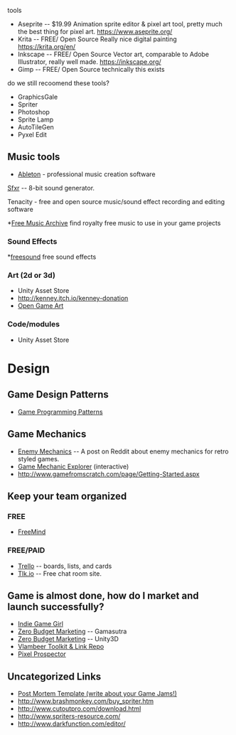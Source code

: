 tools

-   Aseprite -- $19.99 Animation sprite editor & pixel art tool, pretty much the best thing for pixel art. https://www.aseprite.org/
-   Krita -- FREE/ Open Source 
Really nice digital painting https://krita.org/en/
-   Inkscape -- FREE/ Open Source 
Vector art, comparable to Adobe Illustrator, really well made. https://inkscape.org/
-   Gimp -- FREE/ Open Source 
technically this exists


do we still recoomend these tools?

-   GraphicsGale
-   Spriter
-   Photoshop
-   Sprite Lamp 
-   AutoTileGen 
-   Pyxel Edit 

Music tools
------------------------------------------

-   [Ableton](https://www.ableton.com/en/ "Abelton") - professional music creation software



[Sfxr](http://www.drpetter.se/project_sfxr.html "SFXR 8-bit sound generator") -- 8-bit sound generator.

Tenacity - free and open source music/sound effect recording and editing software

*[Free Music Archive](http://freemusicarchive.org/ "Free music archive") find royalty free music to use in your game projects 


### Sound Effects

*[freesound](http://freesound.org/ "freesound.org") free sound effects

### Art (2d or 3d)

-   Unity Asset Store
-   <http://kenney.itch.io/kenney-donation>
-   [Open Game Art](https://opengameart.org/ "open game art")

### Code/modules

-   Unity Asset Store

Design
============

Game Design Patterns
--------------------

-   [Game Programming Patterns](http://gameprogrammingpatterns.com/ "Game Programming Patterns")

Game Mechanics
--------------

-   [Enemy Mechanics](http://www.reddit.com/r/gamedev/comments/23oxp6/build_a_bad_guy_workshop_designing_enemies_for/ "Enemy Mechanics") -- A post on Reddit about enemy mechanics for retro styled games.
-   [Game Mechanic Explorer](http://www.gamemechanicexplorer.com/ "Game Mechanic Explorer") (interactive)
-   <http://www.gamefromscratch.com/page/Getting-Started.aspx>

Keep your team organized
------------------------

### FREE

-   [FreeMind](http://freemind.sourceforge.net/wiki/index.php/Main_Page "FreeMind")

### FREE/PAID

-   [Trello](https://trello.com/ "Trello") -- boards, lists, and cards
-   [Tlk.io](https://tlk.io/ "tlk.io") -- Free chat room site.

Game is almost done, how do I market and launch successfully?
-------------------------------------------------------------

-   [Indie Game Girl](http://www.indiegamegirl.com/ "Indie Game Girl")
-   [Zero Budget Marketing](http://www.gamasutra.com/blogs/VaheKocharyan/20140628/219850/Zero_Budget_Marketing.php "Gamasutra - Zero Budget Marketing") -- Gamasutra
-   [Zero Budget Marketing](http://unity3d.com/learn/tutorials/modules/beginner/marketing-and-pr/zero-budget-marketing "Unity3D - Zero Budget Marketing") -- Unity3D
-   [Vlambeer Toolkit & Link Repo](http://vlambeer.com/toolkit/ "Vlambeer Toolkit and Link Repo")
-   [Pixel Prospector](http://www.pixelprospector.com/ "Pixel Prospector")

Uncategorized Links
-------------------

-   [Post Mortem Template (write about your Game Jams!)](https://docs.google.com/document/d/1A9DB-Lq69MC-P_powcAHLVCuVgifxHDFSLW0VSr-Ia0/edit?usp=sharing "Post Mortem Template (write about your Game Jams!)")
-   <http://www.brashmonkey.com/buy_spriter.htm>
-   <http://www.cutoutpro.com/download.html>
-   <http://www.spriters-resource.com/>
-   <http://www.darkfunction.com/editor/>
